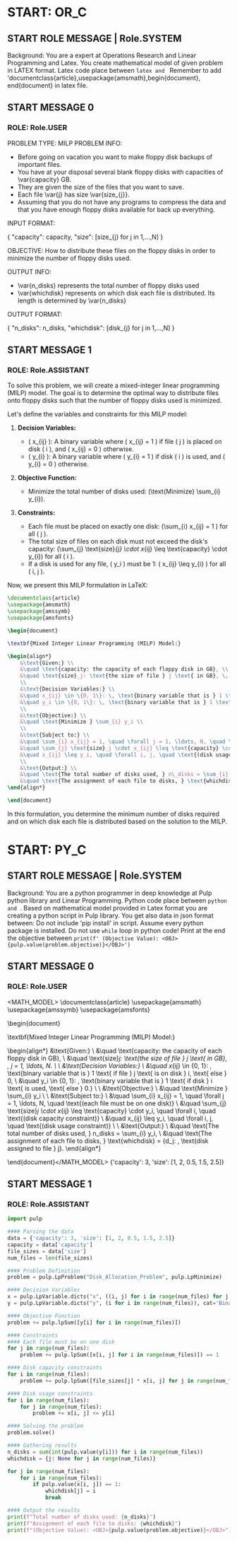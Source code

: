 # START: OR_C 
## START ROLE MESSAGE | Role.SYSTEM 
Background: You are a expert at Operations Research and Linear Programming and Latex. You create mathematical model of given problem in LATEX format. Latex code place between ```latex and ``` Remember to add 'documentclass{article},usepackage{amsmath},begin{document}, end{document} in latex file. 
## START MESSAGE 0 
### ROLE: Role.USER
<DESCRIPTION>
PROBLEM TYPE: MILP
PROBLEM INFO:

- Before going on vacation you want to make floppy disk backups of important files. 
- You have at your disposal several blank floppy disks with capacities of \var{capacity} GB. 
- They are given the size of the files that you want to save.
- Each file \var{j} has size \var{size_{j}}.
- Assuming that you do not have any programs to compress the data and that you have enough floppy disks available for back up everything.

INPUT FORMAT:

{
	"capacity": capacity,
	"size": [size_{j} for j in 1,...,N]
}

OBJECTIVE: How to distribute these files on the floppy disks in order to minimize the number of floppy disks used.

OUTPUT INFO:

- \var{n_disks} represents the total number of floppy disks used
- \var{whichdisk} represents on which disk each file is distributed. Its length is determined by \var{n_disks}

OUTPUT FORMAT:

{
	"n_disks": n_disks,
	"whichdisk": [disk_{j} for j in 1,...,N]
}
</DESCRIPTION>


## START MESSAGE 1 
### ROLE: Role.ASSISTANT
To solve this problem, we will create a mixed-integer linear programming (MILP) model. The goal is to determine the optimal way to distribute files onto floppy disks such that the number of floppy disks used is minimized.

Let's define the variables and constraints for this MILP model:

1. **Decision Variables:**
   - \( x_{ij} \): A binary variable where \( x_{ij} = 1 \) if file \( j \) is placed on disk \( i \), and \( x_{ij} = 0 \) otherwise.
   - \( y_{i} \): A binary variable where \( y_{i} = 1 \) if disk \( i \) is used, and \( y_{i} = 0 \) otherwise.

2. **Objective Function:**
   - Minimize the total number of disks used: \(\text{Minimize} \sum_{i} y_{i}\).

3. **Constraints:**
   - Each file must be placed on exactly one disk: \(\sum_{i} x_{ij} = 1 \) for all \( j \).
   - The total size of files on each disk must not exceed the disk's capacity: \(\sum_{j} \text{size}_{j} \cdot x_{ij} \leq \text{capacity} \cdot y_{i}\) for all \( i \).
   - If a disk is used for any file, \( y_i \) must be 1: \( x_{ij} \leq y_{i} \) for all \( i, j \).

Now, we present this MILP formulation in LaTeX:

```latex
\documentclass{article}
\usepackage{amsmath}
\usepackage{amssymb}
\usepackage{amsfonts}

\begin{document}

\textbf{Mixed Integer Linear Programming (MILP) Model:}

\begin{align*}
    &\text{Given:} \\
    &\quad \text{capacity: the capacity of each floppy disk in GB}, \\
    &\quad \text{size}_j: \text{the size of file } j \text{ in GB}, \, j = 1, \ldots, N. \\
    \\
    &\text{Decision Variables:} \\
    &\quad x_{ij} \in \{0, 1\}: \, \text{binary variable that is } 1 \text{ if file } j \text{ is on disk } i, \text{ else } 0, \\
    &\quad y_i \in \{0, 1\}: \, \text{binary variable that is } 1 \text{ if disk } i \text{ is used, \text{ else } 0.} \\
    \\
    &\text{Objective:} \\
    &\quad \text{Minimize } \sum_{i} y_i \\
    \\
    &\text{Subject to:} \\
    &\quad \sum_{i} x_{ij} = 1, \quad \forall j = 1, \ldots, N, \quad \text{(each file must be on one disk)} \\
    &\quad \sum_{j} \text{size}_j \cdot x_{ij} \leq \text{capacity} \cdot y_i, \quad \forall i, \quad \text{(disk capacity constraint)} \\
    &\quad x_{ij} \leq y_i, \quad \forall i, j, \quad \text{(disk usage constraint)} \\
    \\
    &\text{Output:} \\
    &\quad \text{The total number of disks used, } n\_disks = \sum_{i} y_i, \\
    &\quad \text{The assignment of each file to disks, } \text{whichdisk} = \{d_j: \, \text{disk assigned to file } j\}.
\end{align*}

\end{document}
```

In this formulation, you determine the minimum number of disks required and on which disk each file is distributed based on the solution to the MILP.

# START: PY_C 
## START ROLE MESSAGE | Role.SYSTEM 
Background: You are a python programmer in deep knowledge at Pulp python library and Linear Programming. Python code place between ```python and ```. Based on mathematical model provided in Latex format you are creating a python script in Pulp library. You get also data in json format between: <DATA></DATA> Do not include 'pip install' in script. Assume every python package is installed. Do not use `while` loop in python code! Print at the end the objective between <OBJ></OBJ> `print(f' (Objective Value): <OBJ>{pulp.value(problem.objective)}</OBJ>')` 
## START MESSAGE 0 
### ROLE: Role.USER
<MATH_MODEL>
\documentclass{article}
\usepackage{amsmath}
\usepackage{amssymb}
\usepackage{amsfonts}

\begin{document}

\textbf{Mixed Integer Linear Programming (MILP) Model:}

\begin{align*}
    &\text{Given:} \\
    &\quad \text{capacity: the capacity of each floppy disk in GB}, \\
    &\quad \text{size}_j: \text{the size of file } j \text{ in GB}, \, j = 1, \ldots, N. \\
    \\
    &\text{Decision Variables:} \\
    &\quad x_{ij} \in \{0, 1\}: \, \text{binary variable that is } 1 \text{ if file } j \text{ is on disk } i, \text{ else } 0, \\
    &\quad y_i \in \{0, 1\}: \, \text{binary variable that is } 1 \text{ if disk } i \text{ is used, \text{ else } 0.} \\
    \\
    &\text{Objective:} \\
    &\quad \text{Minimize } \sum_{i} y_i \\
    \\
    &\text{Subject to:} \\
    &\quad \sum_{i} x_{ij} = 1, \quad \forall j = 1, \ldots, N, \quad \text{(each file must be on one disk)} \\
    &\quad \sum_{j} \text{size}_j \cdot x_{ij} \leq \text{capacity} \cdot y_i, \quad \forall i, \quad \text{(disk capacity constraint)} \\
    &\quad x_{ij} \leq y_i, \quad \forall i, j, \quad \text{(disk usage constraint)} \\
    \\
    &\text{Output:} \\
    &\quad \text{The total number of disks used, } n\_disks = \sum_{i} y_i, \\
    &\quad \text{The assignment of each file to disks, } \text{whichdisk} = \{d_j: \, \text{disk assigned to file } j\}.
\end{align*}

\end{document}</MATH_MODEL>
<DATA>
{'capacity': 3, 'size': [1, 2, 0.5, 1.5, 2.5]}</DATA>


## START MESSAGE 1 
### ROLE: Role.ASSISTANT
```python
import pulp

#### Parsing the data
data = {'capacity': 3, 'size': [1, 2, 0.5, 1.5, 2.5]}
capacity = data['capacity']
file_sizes = data['size']
num_files = len(file_sizes)

#### Problem Definition
problem = pulp.LpProblem("Disk_Allocation_Problem", pulp.LpMinimize)

#### Decision Variables
x = pulp.LpVariable.dicts("x", ((i, j) for i in range(num_files) for j in range(num_files)), cat='Binary')
y = pulp.LpVariable.dicts("y", (i for i in range(num_files)), cat='Binary')

#### Objective Function
problem += pulp.lpSum([y[i] for i in range(num_files)])

#### Constraints
#### Each file must be on one disk
for j in range(num_files):
    problem += pulp.lpSum([x[i, j] for i in range(num_files)]) == 1

#### Disk capacity constraints
for i in range(num_files):
    problem += pulp.lpSum([file_sizes[j] * x[i, j] for j in range(num_files)]) <= capacity * y[i]

#### Disk usage constraints
for i in range(num_files):
    for j in range(num_files):
        problem += x[i, j] <= y[i]

#### Solving the problem
problem.solve()

#### Gathering results
n_disks = sum(int(pulp.value(y[i])) for i in range(num_files))
whichdisk = {j: None for j in range(num_files)}

for j in range(num_files):
    for i in range(num_files):
        if pulp.value(x[i, j]) == 1:
            whichdisk[j] = i
            break

#### Output the results
print(f"Total number of disks used: {n_disks}")
print(f"Assignment of each file to disks: {whichdisk}")
print(f"(Objective Value): <OBJ>{pulp.value(problem.objective)}</OBJ>")
```

